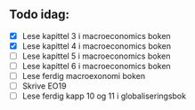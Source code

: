 ## Todo idag:
- [x] Lese kapittel 3 i macroeconomics boken
- [x] Lese kapittel 4 i macroeconomics boken
- [ ] Lese kapittel 5 i macroeconomics boken
- [ ] Lese kapittel 6 i macroeconomics boken
- [ ] Lese ferdig macroexonomi boken
- [ ] Skrive EO19
- [ ] Lese ferdig kapp 10 og 11 i globaliseringsbok